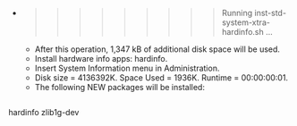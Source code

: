 * >>>>>>>>> Running inst-std-system-xtra-hardinfo.sh ...
  * After this operation, 1,347 kB of additional disk space will be used.
  * Install hardware info apps: hardinfo.
  * Insert System Information menu in Administration.
  * Disk size = 4136392K. Space Used = 1936K. Runtime = 00:00:00:01.
  * The following NEW packages will be installed:
  ```bash
hardinfo zlib1g-dev
  ```
